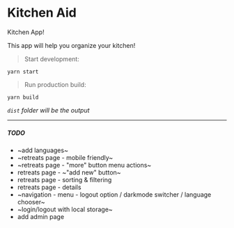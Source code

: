 # Kitchen Aid 

Kitchen App!

This app will help you organize your kitchen!

> Start development:
```
yarn start
```

> Run production build:

```
yarn build
```
*`dist` folder will be the output*

___


##### TODO
* ~add languages~
* ~retreats page - mobile friendly~
* ~retreats page - "more" button menu actions~
* retreats page - ~"add new" button~
* retreats page - sorting & filtering
* retreats page - details
* ~navigation - menu - logout option / darkmode switcher / language chooser~
* ~login/logout with local storage~
* add admin page
